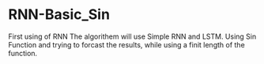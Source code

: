 # RNN-Basic_Sin
First using of RNN
The algorithem will use Simple RNN and LSTM.
Using Sin Function and trying to forcast the results,
while using a finit length of the function.
